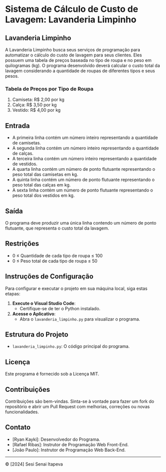 # Sistema de Cálculo de Custo de Lavagem: Lavanderia Limpinho

## Lavanderia Limpinho
A Lavanderia Limpinho busca seus serviços de programação para automatizar o cálculo do custo de lavagem para seus clientes. Eles possuem uma tabela de preços baseada no tipo de roupa e no peso em quilogramas (kg). O programa desenvolvido deverá calcular o custo total da lavagem considerando a quantidade de roupas de diferentes tipos e seus pesos.

### Tabela de Preços por Tipo de Roupa
1. Camiseta: R$ 2,00 por kg
2. Calça: R$ 3,50 por kg
3. Vestido: R$ 4,00 por kg

## Entrada
- A primeira linha contém um número inteiro representando a quantidade de camisetas.
- A segunda linha contém um número inteiro representando a quantidade de calças.
- A terceira linha contém um número inteiro representando a quantidade de vestidos.
- A quarta linha contém um número de ponto flutuante representando o peso total das camisetas em kg.
- A quinta linha contém um número de ponto flutuante representando o peso total das calças em kg.
- A sexta linha contém um número de ponto flutuante representando o peso total dos vestidos em kg.

## Saída
O programa deve produzir uma única linha contendo um número de ponto flutuante, que representa o custo total da lavagem.

## Restrições
- 0 ≤ Quantidade de cada tipo de roupa ≤ 100
- 0 ≤ Peso total de cada tipo de roupa ≤ 50

## Instruções de Configuração
Para configurar e executar o projeto em sua máquina local, siga estas etapas:

1. **Execute o Visual Studio Code**:
    - Certifique-se de ter o Python instalado.
2. **Acesse o Aplicativo**:
   - Abra o `lavanderia_limpinho.py` para visualizar o programa.

## Estrutura do Projeto
- `lavanderia_limpinho.py`: O código principal do programa.

## Licença
Este programa é fornecido sob a Licença MIT.

## Contribuições
Contribuições são bem-vindas. Sinta-se à vontade para fazer um fork do repositório e abrir um Pull Request com melhorias, correções ou novas funcionalidades.

## Contato
- [Ryan Kayki]: Desenvolvedor do Programa.
- [Rafael Ribas]: Instrutor de Programação Web Front-End.
- [João Paulo]: Instrutor de Programação Web Back-End.

---

© [2024] Sesi Senai Itapeva
